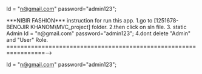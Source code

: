Id = "n@gmail.com" password="admin123";

<!--<<<<<<<<<Shoping Center>>>>>>>>>>>>>>>>>>>>--!>
    	   ***NIBIR FASHION***

  
instruction for run this app.
	
	1.go to [1251678-BENOJIR KHANOM\MVC_project] folder.
	2.then click on sln file.
	3. static Admin Id = "n@gmail.com" password="admin123";
	4.dont delete "Admin" and "User" Role.

=================================================================-->

Id = "n@gmail.com" password="admin123";
